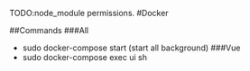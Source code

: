 TODO:node_module permissions.
#Docker

##Commands
###All
* sudo docker-compose start (start all background)
###Vue
* sudo docker-compose exec ui sh
